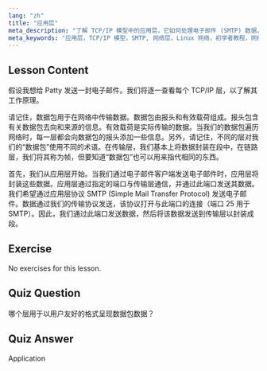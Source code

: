 ```yaml
---
lang: "zh"
title: "应用层"
meta_description: "了解 TCP/IP 模型中的应用层，它如何处理电子邮件 (SMTP) 数据，以及它在网络通信中的作用。理解网络层。"
meta_keywords: "应用层，TCP/IP 模型，SMTP, 网络层，Linux 网络，初学者教程，网络通信"
---
```


## Lesson Content

假设我想给 Patty 发送一封电子邮件。我们将逐一查看每个 TCP/IP 层，以了解其工作原理。

请记住，数据包用于在网络中传输数据。数据包由报头和有效载荷组成。报头包含有关数据包去向和来源的信息。有效载荷是实际传输的数据。当我们的数据包遍历网络时，每一层都会向数据包的报头添加一些信息。另外，请记住，不同的层对我们的“数据包”使用不同的术语。在传输层，我们基本上将数据封装在段中，在链路层，我们将其称为帧，但要知道“数据包”也可以用来指代相同的东西。

首先，我们从应用层开始。当我们通过电子邮件客户端发送电子邮件时，应用层将封装这些数据。应用层通过指定的端口与传输层通信，并通过此端口发送其数据。我们希望通过应用层协议 SMTP (Simple Mail Transfer Protocol) 发送电子邮件。数据通过我们的传输协议发送，该协议打开与此端口的连接（端口 25 用于 SMTP）。因此，我们通过此端口发送数据，然后将该数据发送到传输层以封装成段。

## Exercise

No exercises for this lesson.

## Quiz Question

哪个层用于以用户友好的格式呈现数据包数据？

## Quiz Answer

Application
